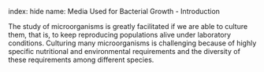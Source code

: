 index: hide
name: Media Used for Bacterial Growth - Introduction

The study of microorganisms is greatly facilitated if we are able to culture them, that is, to keep reproducing populations alive under laboratory conditions. Culturing many microorganisms is challenging because of highly specific nutritional and environmental requirements and the diversity of these requirements among different species.
